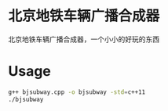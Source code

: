 # 北京地铁车辆广播合成器
北京地铁车辆广播合成器，一个小小的好玩的东西
# Usage
```bash
g++ bjsubway.cpp -o bjsubway -std=c++11
./bjsubway
```
